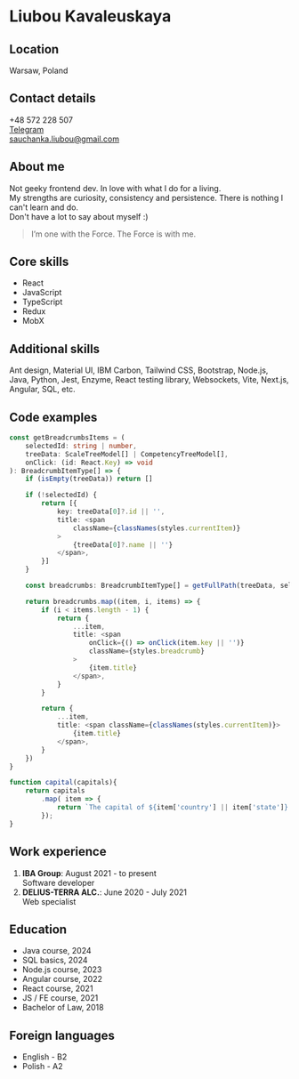 # Liubou Kavaleuskaya

## Location
Warsaw, Poland

## Contact details
+48 572 228 507  
[Telegram](https://t.me/milothea)  
[sauchanka.liubou@gmail.com](mailto:sauchanka.liubou@gmail.com)

## About me
Not geeky frontend dev. In love with what I do for a living.  
My strengths are curiosity, consistency and persistence. There is nothing I can't learn and do.  
Don't have a lot to say about myself :)

> I’m one with the Force. The Force is with me.

## Core skills
* React
* JavaScript
* TypeScript
* Redux
* MobX

## Additional skills
Ant design, Material UI, IBM Carbon, Tailwind CSS, Bootstrap, Node.js, Java, Python, Jest, Enzyme, React testing library, Websockets, Vite, Next.js, Angular, SQL, etc.  

## Code examples
```typescript jsx
const getBreadcrumbsItems = (
    selectedId: string | number,
    treeData: ScaleTreeModel[] | CompetencyTreeModel[],
    onClick: (id: React.Key) => void
): BreadcrumbItemType[] => {
    if (isEmpty(treeData)) return []

    if (!selectedId) {
        return [{
            key: treeData[0]?.id || '',
            title: <span
                className={classNames(styles.currentItem)}
            >
                {treeData[0]?.name || ''}
            </span>,
        }]
    }

    const breadcrumbs: BreadcrumbItemType[] = getFullPath(treeData, selectedId, onClick).reverse()

    return breadcrumbs.map((item, i, items) => {
        if (i < items.length - 1) {
            return {
                ...item,
                title: <span
                    onClick={() => onClick(item.key || '')}
                    className={styles.breadcrumb}
                >
                    {item.title}
                </span>,
            }
        }

        return {
            ...item,
            title: <span className={classNames(styles.currentItem)}>
                {item.title}
            </span>,
        }
    })
}
```
```javascript
function capital(capitals){
    return capitals
        .map( item => {
            return `The capital of ${item['country'] || item['state']} is ${item['capital']}`;
        });
}
```

## Work experience
1. **IBA Group**: August 2021 - to present  
   Software developer
2. **DELIUS-TERRA ALC.**: June 2020 - July 2021  
   Web specialist

## Education
* Java course, 2024
* SQL basics, 2024
* Node.js course, 2023
* Angular course, 2022
* React course, 2021
* JS / FE course, 2021
* Bachelor of Law, 2018

## Foreign languages
* English - B2
* Polish - A2